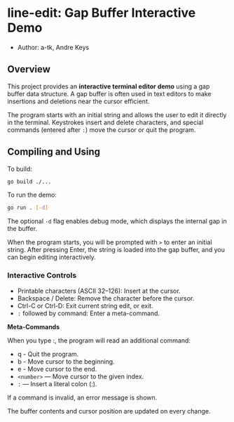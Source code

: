 # line-edit: Gap Buffer Interactive Demo

* Author: a-tk, Andre Keys

## Overview

This project provides an **interactive terminal editor demo** using a
gap buffer data structure. A gap buffer is often used in text editors to
make insertions and deletions near the cursor efficient.

The program starts with an initial string and allows the user to edit it
directly in the terminal. Keystrokes insert and delete characters, and
special commands (entered after `:`) move the cursor or quit the program.

## Compiling and Using

To build:

```bash
go build ./...
```
To run the demo:

```bash
go run . [-d]
```
The optional ```-d``` flag enables debug mode, which displays the internal
gap in the buffer.

When the program starts, you will be prompted with ```>``` to enter an
initial string. After pressing Enter, the string is loaded into the
gap buffer, and you can begin editing interactively.

### Interactive Controls
 - Printable characters (ASCII 32–126): Insert at the cursor.
 - Backspace / Delete: Remove the character before the cursor.
 - Ctrl-C or Ctrl-D: Exit current string edit, or exit.
 - ```:``` followed by command: Enter a meta-command.

**Meta-Commands**

When you type :, the program will read an additional command:

 - q - Quit the program.
 - b - Move cursor to the beginning.
 - e - Move cursor to the end.
 - ```<number>``` — Move cursor to the given index.
 - ```:``` — Insert a literal colon (:).

If a command is invalid, an error message is shown.

The buffer contents and cursor position are updated on every change.